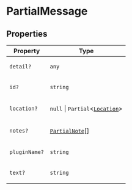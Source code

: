 # PartialMessage

## Properties

<table>
<thead>
<tr>
<th>Property</th>
<th>Type</th>
</tr>
</thead>
<tbody>
<tr>
<td>

<a id="detail"></a> `detail?`

</td>
<td>

`any`

</td>
</tr>
<tr>
<td>

<a id="id"></a> `id?`

</td>
<td>

`string`

</td>
</tr>
<tr>
<td>

<a id="location"></a> `location?`

</td>
<td>

`null` \| `Partial`\<[`Location`](Location.md)\>

</td>
</tr>
<tr>
<td>

<a id="notes"></a> `notes?`

</td>
<td>

[`PartialNote`](PartialNote.md)[]

</td>
</tr>
<tr>
<td>

<a id="pluginname"></a> `pluginName?`

</td>
<td>

`string`

</td>
</tr>
<tr>
<td>

<a id="text"></a> `text?`

</td>
<td>

`string`

</td>
</tr>
</tbody>
</table>
